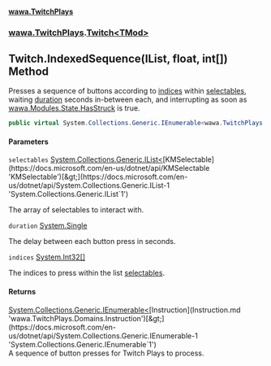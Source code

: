 #### [wawa.TwitchPlays](index.md 'index')
### [wawa.TwitchPlays](wawa.TwitchPlays.md 'wawa.TwitchPlays').[Twitch&lt;TMod&gt;](Twitch{TMod}.md 'wawa.TwitchPlays.Twitch<TMod>')

## Twitch<TMod>.IndexedSequence(IList<KMSelectable>, float, int[]) Method

Presses a sequence of buttons according to [indices](Twitch{TMod}.IndexedSequence(IList{KMSelectable},float,int[]).md#wawa.TwitchPlays.Twitch_TMod_.IndexedSequence(System.Collections.Generic.IList_KMSelectable_,float,int[]).indices 'wawa.TwitchPlays.Twitch<TMod>.IndexedSequence(System.Collections.Generic.IList<KMSelectable>, float, int[]).indices') within [selectables](Twitch{TMod}.IndexedSequence(IList{KMSelectable},float,int[]).md#wawa.TwitchPlays.Twitch_TMod_.IndexedSequence(System.Collections.Generic.IList_KMSelectable_,float,int[]).selectables 'wawa.TwitchPlays.Twitch<TMod>.IndexedSequence(System.Collections.Generic.IList<KMSelectable>, float, int[]).selectables'),  
waiting [duration](Twitch{TMod}.IndexedSequence(IList{KMSelectable},float,int[]).md#wawa.TwitchPlays.Twitch_TMod_.IndexedSequence(System.Collections.Generic.IList_KMSelectable_,float,int[]).duration 'wawa.TwitchPlays.Twitch<TMod>.IndexedSequence(System.Collections.Generic.IList<KMSelectable>, float, int[]).duration') seconds in-between each, and interrupting as soon as  
[wawa.Modules.State.HasStruck](https://docs.microsoft.com/en-us/dotnet/api/wawa.Modules.State.HasStruck 'wawa.Modules.State.HasStruck') is true.

```csharp
public virtual System.Collections.Generic.IEnumerable<wawa.TwitchPlays.Domains.Instruction> IndexedSequence(System.Collections.Generic.IList<KMSelectable> selectables, float duration, params int[] indices);
```
#### Parameters

<a name='wawa.TwitchPlays.Twitch_TMod_.IndexedSequence(System.Collections.Generic.IList_KMSelectable_,float,int[]).selectables'></a>

`selectables` [System.Collections.Generic.IList&lt;](https://docs.microsoft.com/en-us/dotnet/api/System.Collections.Generic.IList-1 'System.Collections.Generic.IList`1')[KMSelectable](https://docs.microsoft.com/en-us/dotnet/api/KMSelectable 'KMSelectable')[&gt;](https://docs.microsoft.com/en-us/dotnet/api/System.Collections.Generic.IList-1 'System.Collections.Generic.IList`1')

The array of selectables to interact with.

<a name='wawa.TwitchPlays.Twitch_TMod_.IndexedSequence(System.Collections.Generic.IList_KMSelectable_,float,int[]).duration'></a>

`duration` [System.Single](https://docs.microsoft.com/en-us/dotnet/api/System.Single 'System.Single')

The delay between each button press in seconds.

<a name='wawa.TwitchPlays.Twitch_TMod_.IndexedSequence(System.Collections.Generic.IList_KMSelectable_,float,int[]).indices'></a>

`indices` [System.Int32](https://docs.microsoft.com/en-us/dotnet/api/System.Int32 'System.Int32')[[]](https://docs.microsoft.com/en-us/dotnet/api/System.Array 'System.Array')

The indices to press within the list [selectables](Twitch{TMod}.IndexedSequence(IList{KMSelectable},float,int[]).md#wawa.TwitchPlays.Twitch_TMod_.IndexedSequence(System.Collections.Generic.IList_KMSelectable_,float,int[]).selectables 'wawa.TwitchPlays.Twitch<TMod>.IndexedSequence(System.Collections.Generic.IList<KMSelectable>, float, int[]).selectables').

#### Returns
[System.Collections.Generic.IEnumerable&lt;](https://docs.microsoft.com/en-us/dotnet/api/System.Collections.Generic.IEnumerable-1 'System.Collections.Generic.IEnumerable`1')[Instruction](Instruction.md 'wawa.TwitchPlays.Domains.Instruction')[&gt;](https://docs.microsoft.com/en-us/dotnet/api/System.Collections.Generic.IEnumerable-1 'System.Collections.Generic.IEnumerable`1')  
A sequence of button presses for Twitch Plays to process.